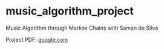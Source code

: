 # music_algorithm_project
Music Algorithm through Markov Chains with Saman de Silva

Project PDF: [google.com](Music%20Generation%20with%20Markov%20Chains.pdf)
